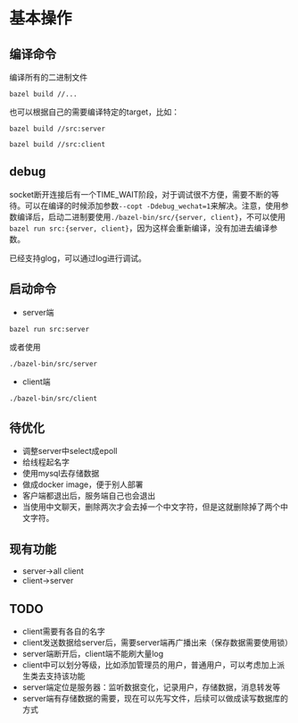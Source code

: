 # 基本操作

## 编译命令

编译所有的二进制文件
```
bazel build //...
```

也可以根据自己的需要编译特定的target，比如：
```
bazel build //src:server
```
```
bazel build //src:client
```

## debug

socket断开连接后有一个TIME_WAIT阶段，对于调试很不方便，需要不断的等待。可以在编译的时候添加参数`--copt -Ddebug_wechat=1`来解决。注意，使用参数编译后，启动二进制要使用`./bazel-bin/src/{server, client}`，不可以使用`bazel run src:{server, client}`，因为这样会重新编译，没有加进去编译参数。

已经支持glog，可以通过log进行调试。

## 启动命令

* server端
```
bazel run src:server
```
或者使用
```
./bazel-bin/src/server
```
* client端
```
./bazel-bin/src/client
```

## 待优化

* 调整server中select成epoll
* 给线程起名字
* 使用mysql去存储数据
* 做成docker image，便于别人部署
* 客户端都退出后，服务端自己也会退出
* 当使用中文聊天，删除两次才会去掉一个中文字符，但是这就删除掉了两个中文字符。

## 现有功能

* server->all client
* client->server

## TODO

* client需要有各自的名字
* client发送数据给server后，需要server端再广播出来（保存数据需要使用锁）
* server端断开后，client端不能刷大量log
* client中可以划分等级，比如添加管理员的用户，普通用户，可以考虑加上派生类去支持该功能
* server端定位是服务器：监听数据变化，记录用户，存储数据，消息转发等
* server端有存储数据的需要，现在可以先写文件，后续可以做成读写数据库的方式
